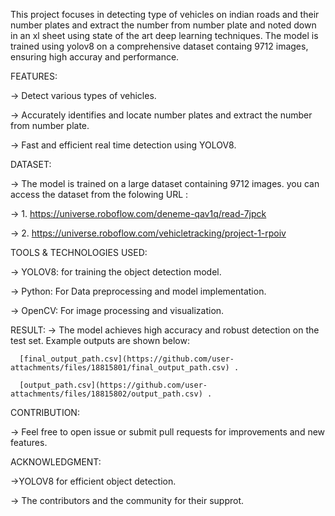 This project focuses in detecting type of vehicles on indian roads and their number plates and extract the number from number plate and noted down in an xl sheet using state of the art deep learning techniques. The model is trained using yolov8 on a comprehensive dataset containg 9712 images, ensuring high accuray and performance. 

FEATURES:

  -> Detect various types of vehicles.
  
  -> Accurately identifies and locate number plates and extract the number from number plate.
  
  -> Fast and efficient real time detection using YOLOV8.
  
  
DATASET: 

  -> The model is trained on a large dataset containing 9712 images. you can access the dataset from the folowing URL : 
  
  -> 1. https://universe.roboflow.com/deneme-qav1q/read-7jpck
  
  -> 2. https://universe.roboflow.com/vehicletracking/project-1-rpoiv
  
  
TOOLS & TECHNOLOGIES USED:

  -> YOLOV8: for training the object detection model.
  
  -> Python: For Data preprocessing and model implementation.
  
  -> OpenCV: For image processing and visualization.
  

RESULT: 
  -> The model achieves high accuracy and robust detection on the test set. Example outputs are shown below:
  
      [final_output_path.csv](https://github.com/user-attachments/files/18815801/final_output_path.csv) .
      
      [output_path.csv](https://github.com/user-attachments/files/18815802/output_path.csv) .
      
CONTRIBUTION:

  -> Feel free to open issue or submit pull requests for improvements and new features.

ACKNOWLEDGMENT:

  ->YOLOV8 for efficient object detection.
  
  -> The contributors and the community for their supprot.
  
  

